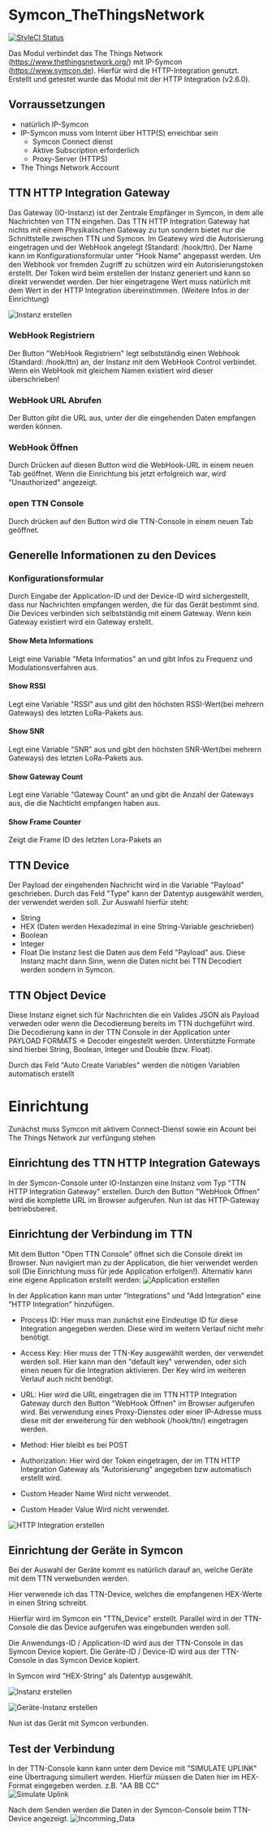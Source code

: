 # Symcon_TheThingsNetwork
[![StyleCI Status](https://styleci.io/repos/175640288/shield)](https://styleci.io/repos/175640288)

Das Modul verbindet das The Things Network (https://www.thethingsnetwork.org/) mit IP-Symcon (https://www.symcon.de). Hierfür wird die HTTP-Integration genutzt. 
Erstellt und getestet wurde das Modul mit der HTTP Integration (v2.6.0).

## Vorraussetzungen 
* natürlich IP-Symcon
* IP-Symcon muss vom Internt über HTTP(S) erreichbar sein 
	* Symcon Connect dienst 
   	* Aktive Subscription erforderlich
 	* Proxy-Server (HTTPS)    
* The Things Network Account 


## TTN HTTP Integration Gateway
Das Gateway (IO-Instanz) ist der Zentrale Empfänger in Symcon, in dem alle Nachrichten von TTN eingehen. 
Das TTN HTTP Integration Gateway hat nichts mit einem Physikalischen Gateway zu tun sondern bietet nur die Schnittstelle zwischen TTN und Symcon. 
Im Geatewy wird die Autorisierung eingetragen und der WebHook angelegt (Standard: /hook/ttn).
Der Name kann im Konfigurationsformular unter "Hook Name" angepasst werden.
Um den Webhook vor fremden Zugriff zu schützen wird ein Autorisierungstoken erstellt. Der Token wird beim erstellen der Instanz generiert und kann so direkt verwendet werden. 
Der hier eingetragene Wert muss natürlich mit dem Wert in der HTTP Integration übereinstimmen. (Weitere Infos in der Einrichtung) 

![Instanz erstellen](img/Symcon_TTN_HttpIntegrationGateway.png?raw=true "Instanz erstellen")

### WebHook Registriern 
Der Button "WebHook Registriern" legt selbstständig einen Webhook (Standard: /hook/ttn) an, der Instanz mit dem WebHook Control verbindet. Wenn ein WebHook mit gleichem Namen existiert wird dieser überschrieben!

### WebHook URL Abrufen 
Der Button gibt die URL aus, unter der die eingehenden Daten empfangen werden können. 

### WebHook Öffnen
Durch Drücken auf diesen Button wird die WebHook-URL in einem neuen Tab geöffnet. 
Wenn die Einrichtung bis jetzt erfolgreich war, wird "Unauthorized" angezeigt.

### open TTN Console
Durch drücken auf den Button wird die TTN-Console in einem neuen Tab geöffnet.


## Generelle Informationen zu den Devices
### Konfigurationsformular
Durch Eingabe der Application-ID und der Device-ID wird sichergestellt, dass nur Nachrichten empfangen werden, die für das Gerät bestimmt sind. 
Die Devices verbinden sich selbstständig mit einem Gateway. Wenn kein Gateway existiert wird ein Gateway erstellt. 


#### Show Meta Informations
Leigt eine Variable "Meta Informatios" an und gibt Infos zu Frequenz und Modulationsverfahren aus.

#### Show RSSI
Legt eine Variable "RSSI" aus und gibt den höchsten RSSI-Wert(bei mehrern Gateways) des letzten LoRa-Pakets aus.

#### Show SNR
Legt eine Variable "SNR" aus und gibt den höchsten SNR-Wert(bei mehrern Gateways) des letzten LoRa-Pakets aus.

#### Show Gateway Count
Legt eine Variable "Gateway Count" an und gibt die Anzahl der Gateways aus, die die Nachticht empfangen haben aus.

#### Show Frame Counter
Zeigt die Frame ID des letzten Lora-Pakets an 



## TTN Device
Der Payload der eingehenden Nachricht wird in die Variable "Payload" geschrieben. 
Durch das Feld "Type" kann der Datentyp ausgewählt werden, der verwendet werden soll. 
Zur Auswahl hierfür steht: 
- String 
- HEX (Daten werden Hexadezimal in eine String-Variable geschrieben)
- Boolean
- Integer
- Float
Die Instanz liest die Daten aus dem Feld "Payload" aus. Diese Instanz macht dann Sinn, wenn die Daten nicht bei TTN Decodiert werden sondern in Symcon.



## TTN Object Device
Diese Instanz eignet sich für Nachrichten die ein Valides JSON als Payload verweden oder wenn die Decodiereung bereits im TTN duchgeführt wird.
Die Decodierung kann in der TTN Console in der Application unter PAYLOAD FORMATS => Decoder eingestellt werden. 
Unterstützte Formate sind hierbei String, Boolean, Integer und Double (bzw. Float).

Durch das Feld "Auto Create Variables" werden die nötigen Variablen automatisch erstellt


# Einrichtung
Zunächst muss Symcon mit aktivem Connect-Dienst sowie ein Acount bei The Things Network zur verfüngung stehen

## Einrichtung des TTN HTTP Integration Gateways
In der Symcon-Console unter IO-Instanzen eine Instanz vom Typ "TTN HTTP Integration Gateway" erstellen. 
Durch den Button "WebHook Öffnen" wird die komplette URL im Browser aufgerufen. 
Nun ist das HTTP-Gateway betriebsbereit.

## Einrichtung der Verbindung im TTN 
Mit dem Button "Open TTN Console" öffnet sich die Console direkt im Browser. 
Nun navigiert man zu der Application, die hier verwendet werden soll (Die Einrichtung muss für jede Application erfolgen!).
Alternativ kann eine eigene Application erstellt werden: 
![Application erstellen](img/Symcon_TTN_Create_Application.png?raw=true "Application erstellen")

In der Application kann man unter "Integrations"  und "Add Integration" eine "HTTP Integration" hinzufügen. 
* Process ID:
Hier muss man zunächst eine Eindeutige ID für diese Integration angegeben werden. Diese wird im weitern Verlauf nicht mehr benötigt. 

* Access Key:
Hier muss der TTN-Key ausgewählt werden, der verwendet werden soll. Hier kann man den "default key" verwenden, oder sich einen neuen für die Integration aktivieren. Der Key wird im weiteren Verlauf auch nicht benötigt. 

* URL:
Hier wird die URL eingetragen die im TTN HTTP Integration Gateway durch den Button "WebHook Öffnen" im Browser aufgerufen wird.
Bei verwendung eines Proxy-Dienstes oder einer IP-Adresse muss diese mit der erweiterung für den webhook (/hook/ttn/) eingetragen werden. 

* Method:
Hier bleibt es bei POST

* Authorization: 
Hier wird der Token eingetragen, der im TTN HTTP Integration Gateway als "Autorisierung" angegeben bzw automatisch erstellt wird. 

* Custom Header Name
Wird nicht verwendet.

* Custom Header Value
Wird nicht verwendet.

![HTTP Integration erstellen](img/Symcon_TTN_Create_Webhook.png?raw=true "HTTP Integration erstellen")

## Einrichtung der Geräte in Symcon
Bei der Auswahl der Geräte kommt es natürlich darauf an, welche Geräte mit dem TTN verwebunden werden. 

Hier verwenede ich das TTN-Device, welches die empfangenen HEX-Werte in einen String schreibt.

Hiierfür wird im Symcon ein "TTN_Device" erstellt. Parallel wird in der TTN-Console die das Device aufgerufen was eingebunden werden soll. 

Die Anwendungs-ID / Application-ID wird aus der TTN-Console in das Symcon Device kopiert. 
Die Geräte-ID / Device-ID wird aus der TTN-Console in das Symcon Device kopiert. 

In Symcon wird "HEX-String" als Datentyp ausgewählt. 

![Instanz erstellen](img/Symcon_TTN_Device_in_TTN_console.png?raw=true "Instanz erstellen")

![Geräte-Instanz erstellen](img/Symcon_TTN_Create_TTN_Device.png?raw=true "Geräte-Instanz erstellen")


Nun ist das Gerät mit Symcon verbunden. 

## Test der Verbindung 

In der TTN-Console kann kann unter dem Device mit "SIMULATE UPLINK" eine Übertragung simuliert werden. Hierfür müssen die Daten hier im HEX-Format eingegeben werden. z.B. "AA BB CC"  
![Simulate Uplink](img/Symcon_TTN_Simulate_Uplink.png?raw=true "Simulate Uplink")

Nach dem Senden werden die Daten in der Symcon-Console beim TTN-Device angezeigt. 
![Incomming_Data](img/Symcon_TTN_Incomming_Data.png?raw=true "Incomming_Data")



